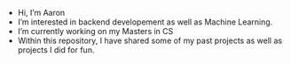 - Hi, I’m Aaron
- I’m interested in backend developement as well as Machine Learning.
- I’m currently working on my Masters in CS
- Within this repository, I have shared some of my past projects as well as projects I did for fun.


<!---
Differentmoney/Differentmoney is a ✨ special ✨ repository because its `README.md` (this file) appears on your GitHub profile.
You can click the Preview link to take a look at your changes.
--->
